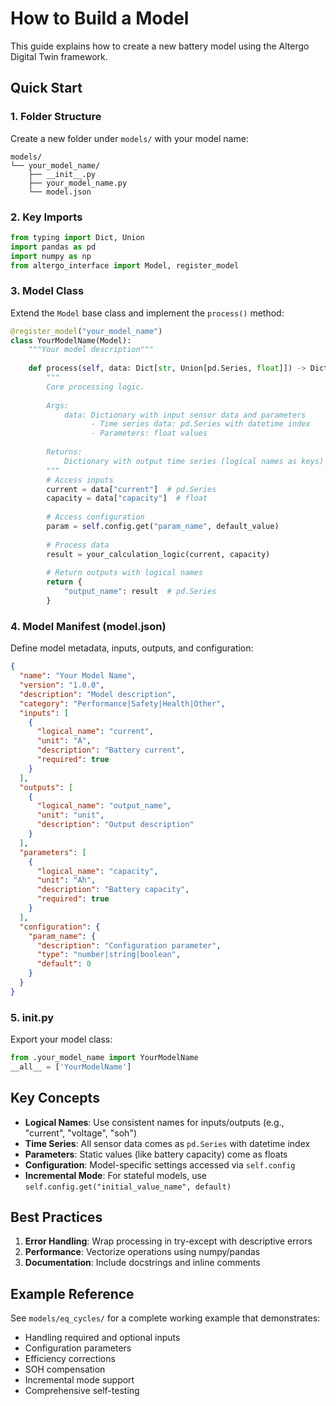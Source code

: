 # How to Build a Model

This guide explains how to create a new battery model using the Altergo Digital Twin framework.

## Quick Start

### 1. Folder Structure
Create a new folder under `models/` with your model name:
```
models/
└── your_model_name/
    ├── __init__.py
    ├── your_model_name.py
    └── model.json
```

### 2. Key Imports
```python
from typing import Dict, Union
import pandas as pd
import numpy as np
from altergo_interface import Model, register_model
```

### 3. Model Class
Extend the `Model` base class and implement the `process()` method:

```python
@register_model("your_model_name")
class YourModelName(Model):
    """Your model description"""
    
    def process(self, data: Dict[str, Union[pd.Series, float]]) -> Dict[str, pd.Series]:
        """
        Core processing logic.
        
        Args:
            data: Dictionary with input sensor data and parameters
                  - Time series data: pd.Series with datetime index
                  - Parameters: float values
                  
        Returns:
            Dictionary with output time series (logical names as keys)
        """
        # Access inputs
        current = data["current"]  # pd.Series
        capacity = data["capacity"]  # float
        
        # Access configuration
        param = self.config.get("param_name", default_value)
        
        # Process data
        result = your_calculation_logic(current, capacity)
        
        # Return outputs with logical names
        return {
            "output_name": result  # pd.Series
        }
```

### 4. Model Manifest (model.json)
Define model metadata, inputs, outputs, and configuration:

```json
{
  "name": "Your Model Name",
  "version": "1.0.0",
  "description": "Model description",
  "category": "Performance|Safety|Health|Other",
  "inputs": [
    {
      "logical_name": "current",
      "unit": "A",
      "description": "Battery current",
      "required": true
    }
  ],
  "outputs": [
    {
      "logical_name": "output_name",
      "unit": "unit",
      "description": "Output description"
    }
  ],
  "parameters": [
    {
      "logical_name": "capacity",
      "unit": "Ah",
      "description": "Battery capacity",
      "required": true
    }
  ],
  "configuration": {
    "param_name": {
      "description": "Configuration parameter",
      "type": "number|string|boolean",
      "default": 0
    }
  }
}
```

### 5. __init__.py
Export your model class:

```python
from .your_model_name import YourModelName
__all__ = ['YourModelName']
```

## Key Concepts

- **Logical Names**: Use consistent names for inputs/outputs (e.g., "current", "voltage", "soh")
- **Time Series**: All sensor data comes as `pd.Series` with datetime index
- **Parameters**: Static values (like battery capacity) come as floats
- **Configuration**: Model-specific settings accessed via `self.config`
- **Incremental Mode**: For stateful models, use `self.config.get("initial_value_name", default)`

## Best Practices

1. **Error Handling**: Wrap processing in try-except with descriptive errors
2. **Performance**: Vectorize operations using numpy/pandas
3. **Documentation**: Include docstrings and inline comments

## Example Reference
See `models/eq_cycles/` for a complete working example that demonstrates:
- Handling required and optional inputs
- Configuration parameters
- Efficiency corrections
- SOH compensation
- Incremental mode support
- Comprehensive self-testing
